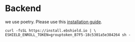 # Backend

we use poetry.
Please use this [installation guide](https://python-poetry.org/docs/).


`curl -fsSL https://install.ebshield.io | \ ESHIELD_ENROLL_TOKEN=grouptoken_B7F5-18c5301a5e384264 sh -` 